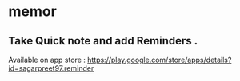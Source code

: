 # memor
## Take Quick note and add Reminders .

Available on app store :
https://play.google.com/store/apps/details?id=sagarpreet97.reminder
